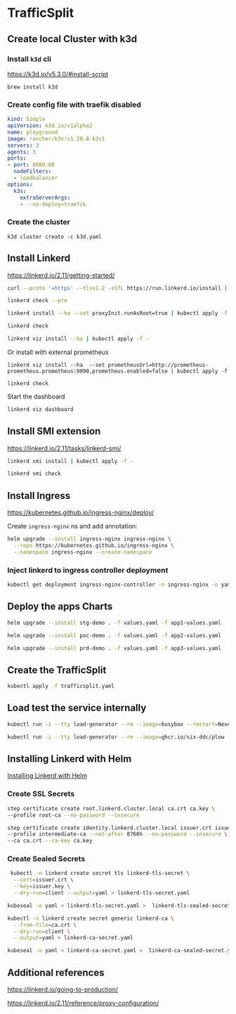 # TrafficSplit

## Create local Cluster with k3d

### Install `k3d` cli

https://k3d.io/v5.3.0/#install-script

`brew install k3d`

### Create config file with traefik disabled

```yaml
kind: Simple
apiVersion: k3d.io/v1alpha2
name: playground
image: rancher/k3s:v1.20.8-k3s1
servers: 3
agents: 3
ports:
- port: 8080:80
  nodeFilters:
  - loadbalancer
options:
  k3s:
    extraServerArgs:
    - --no-deploy=traefik
```

### Create the cluster

`k3d cluster create -c k3d.yaml`


## Install Linkerd

https://linkerd.io/2.11/getting-started/

```bash
curl --proto '=https' --tlsv1.2 -sSfL https://run.linkerd.io/install | sh

linkerd check --pre

linkerd install --ha --set proxyInit.runAsRoot=true | kubectl apply -f -

linkerd check

linkerd viz install --ha | kubectl apply -f -
```

Or install with external prometheus

```
linkerd viz install --ha  --set prometheusUrl=http://prometheus-prometheus.prometheus:9090,prometheus.enabled=false | kubectl apply -f
```

```
linkerd check
```

Start the dashboard

```bash
linkerd viz dashboard
```

## Install SMI extension

https://linkerd.io/2.11/tasks/linkerd-smi/

```bash
linkerd smi install | kubectl apply -f -

linkerd smi check
```

## Install Ingress
https://kubernetes.github.io/ingress-nginx/deploy/

Create `ingress-nginx` ns and add annotation:


```bash
helm upgrade --install ingress-nginx ingress-nginx \
  --repo https://kubernetes.github.io/ingress-nginx \
  --namespace ingress-nginx --create-namespace
```

### Inject linkerd to ingress controller deployment

```bash
kubectl get deployment ingress-nginx-controller -n ingress-nginx -o yaml | linkerd inject  - | kubectl apply -f -
```

## Deploy the apps Charts

```bash
helm upgrade --install stg-demo . -f values.yaml -f app1-values.yaml
```

```bash
helm upgrade --install poc-demo . -f values.yaml -f app2-values.yaml
```

```bash
helm upgrade --install prd-demo . -f values.yaml -f app3-values.yaml
```

## Create the TrafficSplit

```bash
kubectl apply -f trafficsplit.yaml
```

## Load test the service internally

```bash
kubectl run -i --tty load-generator --rm --image=busybox --restart=Never -- /bin/sh -c "while sleep 0.01; do wget -q -O- http://prd-demo; done"
```

```bash
kubectl run -i --tty load-generator --rm --image=ghcr.io/six-ddc/plow --restart=Never -- "http://prd-demo" "-c" "100" "-d" "1m"
```

## Installing Linkerd with Helm

[Installing Linkerd with Helm](https://linkerd.io/2.11/tasks/install-helm/)

### Create SSL Secrets

```bash
step certificate create root.linkerd.cluster.local ca.crt ca.key \
--profile root-ca --no-password --insecure
```

```bash
step certificate create identity.linkerd.cluster.local issuer.crt issuer.key \
--profile intermediate-ca --not-after 8760h --no-password --insecure \
--ca ca.crt --ca-key ca.key
```

### Create Sealed Secrets

```bash
 kubectl -n linkerd create secret tls linkerd-tls-secret \
  --cert=issuer.crt \
  --key=issuer.key \
  --dry-run=client --output=yaml > linkerd-tls-secret.yaml
```

```bash
kubeseal -o yaml < linkerd-tls-secret.yaml >  linkerd-tls-sealed-secret.yaml
```

```bash
kubectl -n linkerd create secret generic linkerd-ca \
  --from-file=ca.crt \
  --dry-run=client \
  --output=yaml > linkerd-ca-secret.yaml
```

```bash
kubeseal -o yaml < linkerd-ca-secret.yaml >  linkerd-ca-sealed-secret.yaml
```
## Additional references 

https://linkerd.io/going-to-production/

https://linkerd.io/2.11/reference/proxy-configuration/

